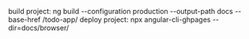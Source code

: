 build project: ng build --configuration production --output-path docs --base-href /todo-app/
deploy project: npx angular-cli-ghpages --dir=docs/browser/
